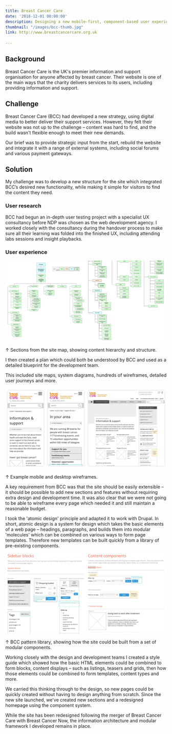 ```yaml
---
title: Breast Cancer Care
date: '2018-12-01 00:00:00'
description: Designing a new mobile-first, component-based user experience for Breast Cancer Care.
thumbnail: "/images/bcc-thumb.jpg"
link: http://www.breastcancercare.org.uk

---
```


## Background

Breast Cancer Care is the UK's premier information and support organisation for anyone affected by breast cancer. Their website is one of the main ways that the charity delivers services to its users, including providing information and support.

## Challenge

Breast Cancer Care (BCC) had developed a new strategy, using digital media to better deliver their support services. However, they felt their website was not up to the challenge – content was hard to find, and the build wasn't flexible enough to meet their new demands.

Our brief was to provide strategic input from the start, rebuild the website and integrate it with a range of external systems, including social forums and various payment gateways.

## Solution 

My challenge was to develop a new structure for the site which integrated BCC’s desired new functionality, while making it simple for visitors to find the content they need.

### User research

BCC had begun an in-depth user testing project with a specialist UX consultancy before NDP was chosen as the web development agency. I worked closely with the consultancy during the handover process to make sure all their learning was folded into the finished UX, including attending labs sessions and insight playbacks.

### User experience

<img src="/images/bcc-sm.jpg" class="wide">
<p class="caption">↑ Sections from the site map, showing content hierarchy and structure.</p>

I then created a plan which could both be understood by BCC and used as a detailed blueprint for the development team.

This included site maps, system diagrams, hundreds of wireframes, detailed user journeys and more.


<img src="/images/bcc-wf.jpg" class="wide">
<p class="caption">↑ Example mobile and desktop wireframes.</p>


A key requirement from BCC was that the site should be easily extensible – it should be possible to add new sections and features without requiring extra design and development time. It was also clear that we were not going to be able to wireframe every page which needed it and still maintain a reasonable budget.


I took the 'atomic design' principle and adapted it to work with Drupal. In short, atomic design is a system for design which takes the basic elements of a web page – headings, paragraphs, and builds them into modular 'molecules' which can be combined on various ways to form page templates. Therefore new templates can be built quickly from a library of pre-existing components.

<img src="/images/bcc.jpg" class="wide">
<p class="caption">↑ BCC pattern library, showing how the site could be built from a set of modular components.</p>

Working closely with the design and development teams I created a style guide which showed how the basic HTML elements could be combined to form blocks, content displays – such as listings, teasers and grids, then how those elements could be combined to form templates, content types and more.

We carried this thinking through to the design, so new pages could be quickly created without having to design anything from scratch. Since the new site launched, we've created new sections and a redesigned homepage using the component system.

While the site has been redesigned following the merger of Breast Cancer Care with Breast Cancer Now, the information architecture and modular framework I developed remains in place.